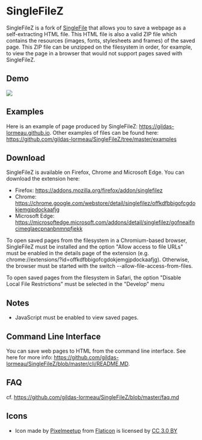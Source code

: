 # SingleFileZ
SingleFileZ is a fork of [SingleFile](https://github.com/gildas-lormeau/SingleFile) that allows you to save a webpage as a self-extracting HTML file. This HTML file is also a valid ZIP file which contains the resources (images, fonts, stylesheets and frames) of the saved page. This ZIP file can be unzipped on the filesystem in order, for example, to view the page in a browser that would not support pages saved with SingleFileZ.

## Demo
![](https://github.com/gildas-lormeau/SingleFile-Demos/blob/master/demo-sfz.gif)

## Examples
Here is an example of page produced by SingleFileZ: https://gildas-lormeau.github.io. Other examples of files can be found here: https://github.com/gildas-lormeau/SingleFileZ/tree/master/examples

## Download
SingleFileZ is available on Firefox, Chrome and Microsoft Edge. You can download the extension here:
 - Firefox: https://addons.mozilla.org/firefox/addon/singlefilez
 - Chrome: https://chrome.google.com/webstore/detail/singlefilez/offkdfbbigofcgdokjemgjpdockaafjg
 - Microsoft Edge: https://microsoftedge.microsoft.com/addons/detail/singlefilez/gofneaifncimeglaecpnanbnmnpfjekk

To open saved pages from the filesystem in a Chromium-based browser, SingleFileZ must be installed and the option "Allow access to file URLs" must be enabled in the details page of the extension (e.g. chrome://extensions/?id=offkdfbbigofcgdokjemgjpdockaafjg). Otherwise, the browser must be started with the switch --allow-file-access-from-files.

To open saved pages from the filesystem in Safari, the option "Disable Local File Restrictions" must be selected in the "Develop" menu

## Notes
 - JavaScript must be enabled to view saved pages.

## Command Line Interface
You can save web pages to HTML from the command line interface. See here for more info: https://github.com/gildas-lormeau/SingleFileZ/blob/master/cli/README.MD.

## FAQ
cf. https://github.com/gildas-lormeau/SingleFileZ/blob/master/faq.md

## Icons
 - Icon made by [Pixelmeetup](https://www.flaticon.com/authors/pixelmeetup) from [Flaticon](www.flaticon.com) is licensed by [CC 3.0 BY](http://creativecommons.org/licenses/by/3.0/)
